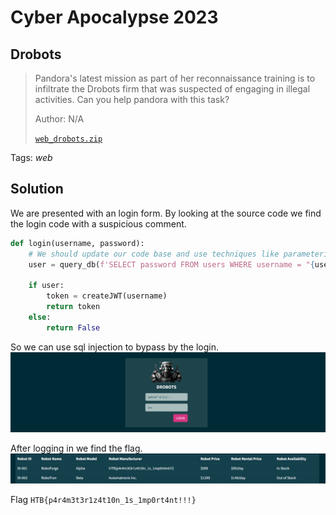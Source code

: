 # Cyber Apocalypse 2023

## Drobots

> Pandora's latest mission as part of her reconnaissance training is to infiltrate the Drobots firm that was suspected of engaging in illegal activities. Can you help pandora with this task?
>
>  Author: N/A
>
> [`web_drobots.zip`](web_drobots.zip)

Tags: _web_

## Solution
We are presented with an login form. By looking at the source code we find the login code with a suspicious comment.

```python
def login(username, password):
    # We should update our code base and use techniques like parameterization to avoid SQL Injection
    user = query_db(f'SELECT password FROM users WHERE username = "{username}" AND password = "{password}" ', one=True)

    if user:
        token = createJWT(username)
        return token
    else:
        return False
```

So we can use sql injection to bypass by the login.
![login](image002.png)

After logging in we find the flag.
![flag](image001.png)

Flag `HTB{p4r4m3t3r1z4t10n_1s_1mp0rt4nt!!!}`
